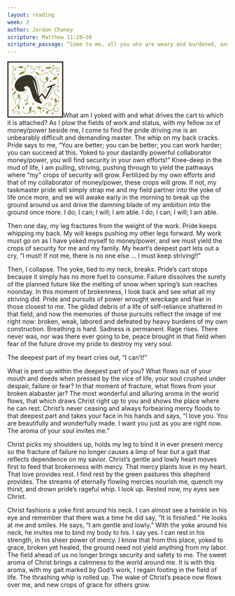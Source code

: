 ```yaml
---
layout: reading
week: 2
author: Jordan Chaney
scripture: Matthew 11:28—30
scripture_passage: “Come to me, all you who are weary and burdened, and I will give you rest. Take my yoke upon you and learn from me, for I am gentle and humble in heart, and you will find rest for your souls. For my yoke is easy and my burden is light.”
---
```


<p><img class="drop-cap" src="/src/img/drop-cap-w.svg"><span>W</span>hat am I yoked with and what drives the cart to which it is attached? As I plow the fields of work and status, with my fellow ox of money/power beside me, I come to find the pride driving me is an unbearably difficult and demanding master. The whip on my back cracks. Pride says to me, “You are better; you can be better; you can work harder; you can succeed at this. Yoked to your dastardly powerful collaborator money/power, you will find security in your own efforts!” Knee-deep in the mud of life, I am pulling, striving, pushing through to yield the pathways where “my” crops of security will grow. Fertilized by my own efforts and that of my collaborator of money/power, these crops will grow. If not, my taskmaster pride will simply strap me and my field partner into the yoke of life once more, and we will awake early in the morning to break up the ground around us and drive the damning blade of my ambition into the ground once more. I do; I can; I will; I am able. I do; I can; I will; I am able.</p>

Then one day, my leg fractures from the weight of the work. Pride keeps whipping my back. My will keeps pushing my other legs forward. My work must go on as I have yoked myself to money/power, and we must yield the crops of security for me and my family. My heart’s deepest part lets out a cry, “I must! If not me, there is no one else ... I must keep striving!!”

Then, I collapse. The yoke, tied to my neck, breaks. Pride’s cart stops because it simply has no more fuel to consume. Failure dissolves the surety of the planned future like the melting of snow when spring’s sun reaches noonday. In this moment of brokenness, I look back and see what all my striving did. Pride and pursuits of power wrought wreckage and fear in those closest to me. The gilded debris of a life of self-reliance shattered in that field, and now the memories of those pursuits reflect the image of me right now: broken, weak, labored and defeated by heavy burdens of my own construction. Breathing is hard. Sadness is permanent. Rage rises. There never was, nor was there ever going to be, peace brought in that field when fear of the future drove my pride to destroy my very soul.

The deepest part of my heart cries out, “I can’t!”

What is pent up within the deepest part of you?  What flows out of your mouth and deeds when pressed by the vice of life, your soul crushed under despair, failure or fear? In that moment of fracture, what flows from your broken alabaster jar? The most wonderful and alluring aroma in the world flows, that which draws Christ right up to you and shows the place where he can rest. Christ’s never ceasing and always forbearing mercy floods to that deepest part and takes your face in his hands and says, “I love you. You are beautifully and wonderfully made. I want you just as you are right now. The aroma of your soul invites me.”

Christ picks my shoulders up, holds my leg to bind it in ever present mercy so the fracture of failure no longer causes a limp of fear but a gait that reflects dependence on my savior. Christ’s gentle and lowly heart moves first to feed that brokenness with mercy. That mercy plants love in my heart. That love provides rest. I find rest by the green pastures this shepherd provides. The streams of eternally flowing mercies nourish me, quench my thirst, and drown pride’s rageful whip. I look up. Rested now, my eyes see Christ.

Christ fashions a yoke first around his neck. I can almost see a twinkle in his eye and remember that there was a time he did say, “It is finished.” He looks at me and smiles. He says, “I am gentle and lowly.” With the yoke around his neck, he invites me to bind my body to his. I say yes. I can rest in his strength, in his sheer power of mercy. I know that from this place, yoked to grace, broken yet healed, the ground need not yield anything from my labor. The field ahead of us no longer brings security and safety to me. The sweet aroma of Christ brings a calmness to the world around me. It is with this aroma, with my gait marked by God’s work, I regain footing in the field of life. The thrashing whip is rolled up. The wake of Christ’s peace now flows over me, and new crops of grace for others grow.
